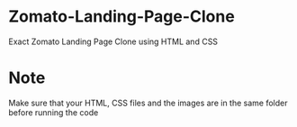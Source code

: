 # Zomato-Landing-Page-Clone
Exact Zomato Landing Page Clone using HTML and CSS 
# Note
Make sure that your HTML, CSS files and the images are in the same folder before running the code


